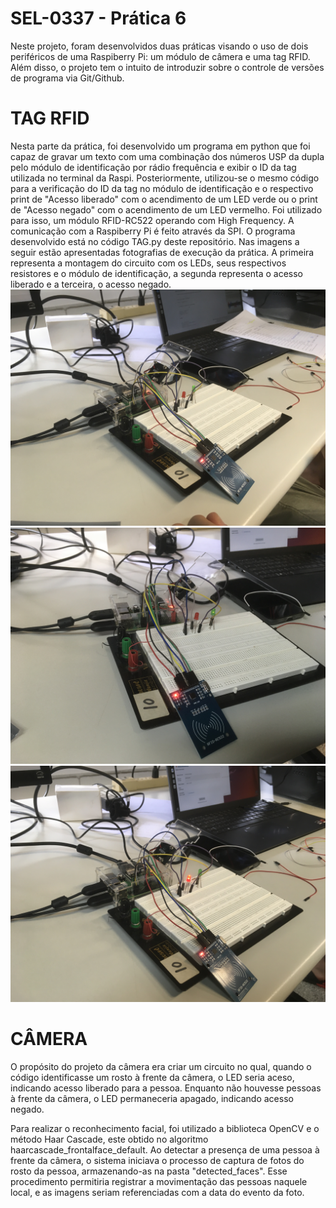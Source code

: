# SEL-0337 - Prática 6
Neste projeto, foram desenvolvidos duas práticas visando o uso de dois periféricos de uma Raspiberry Pi: um módulo de câmera e uma tag RFID. Além disso, o projeto tem o intuito de introduzir sobre o controle de versões de programa via Git/Github.

# TAG RFID
Nesta parte da prática, foi desenvolvido um programa em python que foi capaz de gravar um texto com uma combinação dos números USP da dupla pelo módulo de identificação por rádio frequência e exibir o ID da tag utilizada no terminal da Raspi. Posteriormente, utilizou-se o mesmo código para a verificação do ID da tag no módulo de identificação e o respectivo print de "Acesso liberado" com o acendimento de um LED verde ou o print de "Acesso negado" com o acendimento de um LED vermelho.
Foi utilizado para isso, um módulo RFID-RC522 operando com High Frequency. A comunicação com a Raspiberry Pi é feito através da SPI. O programa desenvolvido está no código TAG.py deste repositório.
Nas imagens a seguir estão apresentadas fotografias de execução da prática. A primeira representa a montagem do circuito com os LEDs, seus respectivos resistores e o módulo de identificação, a segunda representa o acesso liberado e a terceira, o acesso negado.
![Funcionamento do programa para tag RFID](./fotos/IMG-2107.JPG)
![Funcionamento do programa para tag RFID](./fotos/IMG-2109.JPG)
![Funcionamento do programa para tag RFID](./fotos/IMG-2108.JPG)

# CÂMERA
O propósito do projeto da câmera era criar um circuito no qual, quando o código identificasse um rosto à frente da câmera, o LED seria aceso, indicando acesso liberado para a pessoa. Enquanto não houvesse pessoas à frente da câmera, o LED permaneceria apagado, indicando acesso negado.

Para realizar o reconhecimento facial, foi utilizado a biblioteca OpenCV e o método Haar Cascade, este obtido no algoritmo haarcascade_frontalface_default. Ao detectar a presença de uma pessoa à frente da câmera, o sistema iniciava o processo de captura de fotos do rosto da pessoa, armazenando-as na pasta "detected_faces". Esse procedimento permitiria registrar a movimentação das pessoas naquele local, e as imagens seriam referenciadas com a data do evento da foto.

